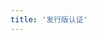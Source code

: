 ```yaml
---
title: '发行版认证'
---
```


<script setup lang="ts">
  import TheCertification from "@/views/authentication/certification/TheCertification.vue"
</script>

<TheCertification />

